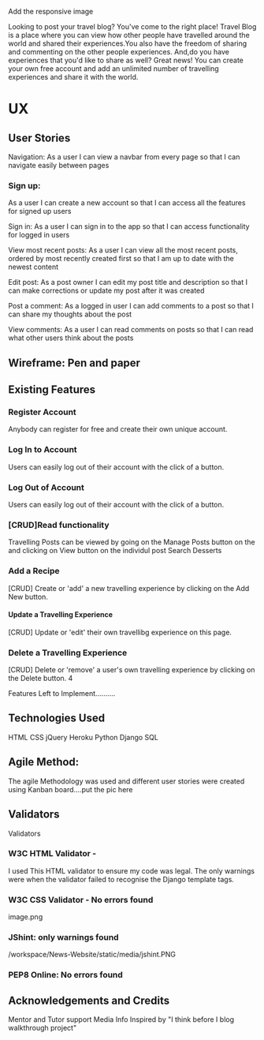 Add the responsive image

Looking to post your travel blog? You've come to the right place! Travel Blog is a place where you can view how other people have travelled around the world and shared their experiences.You also have the freedom of sharing and commenting on the other people experiences. And,do you have experiences that you'd like to share as well? Great news! You can create your own free account and add an unlimited number of travelling experiences and share it with the world.

# UX
## User Stories
Navigation: As a user I can view a navbar from every page so that I can navigate easily between pages

###  Sign up: 
As a user I can create a new account so that I can access all the features for signed up users

 Sign in: 
As a user I can sign in to the app so that I can access functionality for logged in users

View most recent posts: 
As a user I can view all the most recent posts, ordered by most recently created first so that I am up to date with the newest content


Edit post: 
As a post owner I can edit my post title and description so that I can make corrections or update my post after it was created

Post a comment: 
As a logged in user I can add comments to a post so that I can share my thoughts about the post

View comments: 
As a user I can read comments on posts so that I can read what other users think about the posts

## Wireframe: Pen and paper

## Existing Features
### Register Account
Anybody can register for free and create their own unique account.

### Log In to Account
Users can easily log out of their account with the click of a button.

### Log Out of Account
Users can easily log out of their account with the click of a button.

### [CRUD]Read functionality
Travelling Posts can be viewed by going on the Manage Posts button on the and clicking on View button on the individul post
Search Desserts

### Add a Recipe
[CRUD] Create or 'add' a new travelling experience by clicking on the Add New button. 

#### Update a Travelling Experience
[CRUD] Update or 'edit' their own travellibg experience on this page.

### Delete a Travelling Experience
[CRUD] Delete or 'remove' a user's own travelling experience by clicking on the Delete button. 4

Features Left to Implement..........



## Technologies Used
HTML 
CSS 
jQuery 
Heroku
Python
Django
SQL

## Agile Method:
The agile Methodology was used and different user stories were created using Kanban board....put the pic here

## Validators
Validators
### W3C HTML Validator -
I used This HTML validator to ensure my code was legal.
The only warnings were when the validator failed to recognise the Django template tags.

### W3C CSS Validator - No errors found
image.png
### JShint: only warnings found
/workspace/News-Website/static/media/jshint.PNG

### PEP8 Online: No errors found

## Acknowledgements and Credits
Mentor and Tutor support
Media Info
Inspired by "I think before I blog walkthrough project"
